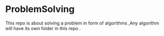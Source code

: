 # ProblemSolving
This repo is about solving a problem in form of algorithms ,Any algorithm will have its own folder in this repo .
